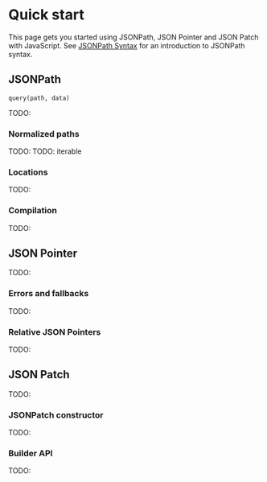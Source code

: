 # Quick start

This page gets you started using JSONPath, JSON Pointer and JSON Patch with JavaScript. See [JSONPath Syntax](./guides/jsonpath-syntax.md) for an introduction to JSONPath syntax.

## JSONPath

`query(path, data)`

TODO:

### Normalized paths

TODO:
TODO: iterable

### Locations

TODO:

### Compilation

TODO:

## JSON Pointer

TODO:

### Errors and fallbacks

TODO:

### Relative JSON Pointers

TODO:

## JSON Patch

TODO:

### JSONPatch constructor

TODO:

### Builder API

TODO:
